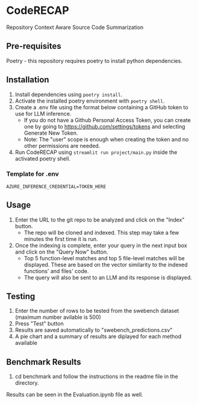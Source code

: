 # CodeRECAP

Repository Context Aware Source Code Summarization

## Pre-requisites

Poetry - this repository requires poetry to install python dependencies.

## Installation

1. Install dependencies using `poetry install`.
2. Activate the installed poetry environment with `poetry shell`.
3. Create a .env file using the format below containing a GitHub token to use for LLM inference.
   - If you do not have a Github Personal Access Token, you can create one by going to https://github.com/settings/tokens and selecting Generate New Token.
   - Note: The "user" scope is enough when creating the token and no other permissions are needed.
4. Run CodeRECAP using `streamlit run project/main.py` inside the activated poetry shell.

### Template for .env

```plaintext
AZURE_INFERENCE_CREDENTIAL=TOKEN_HERE
```

## Usage

1. Enter the URL to the git repo to be analyzed and click on the "Index" button.
   - The repo will be cloned and indexed. This step may take a few minutes the first time it is run.
2. Once the indexing is complete, enter your query in the next input box and click on the "Query Now" button.
   - Top 5 function-level matches and top 5 file-level matches will be displayed. These are based on the vector similarity to the indexed functions' and files' code.
   - The query will also be sent to an LLM and its response is displayed.

## Testing
1. Enter the number of rows to be tested from the swebench dataset (maximum number avilable is 500)
2. Press "Test" button
3. Results are saved automatically to "swebench_predictions.csv"
4. A pie chart and a summary of results are diplayed for each method available

## Benchmark Results
1. cd benchmark and follow the instructions in the readme file in the directory.

Results can be seen in the Evaluation.ipynb file as well.